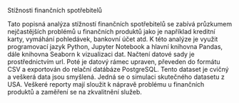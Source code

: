Stížnosti finančních spotřebitelů

Tato popisná analýza stížností finančních spotřebitelů se zabívá průzkumem nejčastějších problémů u finančních produktů jako je například kreditní karty, vymáhání pohledávek, bankovní účet atd. K této analýze je využit programovací jazyk Python, Jupyter Notebook a hlavní knihovna Pandas, dále knihovna Seaborn k vizualizaci dat. Načtení datové sady je prostřednictvím url. 
Poté je datový rámec upraven, převeden do formátu CSV a exportován do relační datábáze PostgreSQL. Tento dataset je cvičný a veškerá data jsou smyšlená. Jedná se o simulaci skutečného datasetu z USA. Veškeré reporty mají sloužit k nápravě problému u finančních produktů a zaměření se na zkvalitnění služeb.